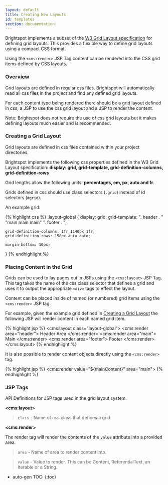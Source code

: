 ```yaml
---
layout: default
title: Creating New Layouts
id: templates
section: documentation
---
```


<div markdown="1" class="span8">

Brightspot implements a subset of the [W3 Grid Layout specification](http://www.w3.org/TR/css3-grid-layout/) 
for defining grid layouts. This provides a flexible way to define grid layouts using
a compact CSS format.

Using the `<cms:render>` JSP Tag content can be rendered into the CSS grid items defined by
CSS layouts.

### Overview

Grid layouts are defined in regular css files. Brightspot will automatically read all
css files in the project and find any defined grid layouts.

For each content type being rendered there should be a grid layout defined in
css, a JSP to use the css grid layout and a JSP to render the content.

Note: Brightspot does not require the use of css grid layouts but it makes defining
layouts much easier and is recommended.

### Creating a Grid Layout

Grid layouts are defined in css files contained within your project
directories. 

Brightspot implements the following css properties defined in 
the W3 Grid Layout specification: **display: grid, grid-template, grid-definition-columns, grid-definition-rows**

Grid lengths allow the following units: **percentages, em, px, auto and fr**.

Grids defined in css should use class selectors (`.grid`) instead of id selectors (`#grid`). 

An example grid:

{% highlight css %}
.layout-global {
    display: grid;
    grid-template: ".    header  .   "
                   "main main    main"
                   ".    footer  .   ";
 
    grid-definition-columns: 1fr 1140px 1fr;
    grid-definition-rows: 158px auto auto;

    margin-bottom: 10px;
}
{% endhighlight %}

### Placing Content in the Grid

Grids can be used to lay pages out in JSPs using the `<cms:layout>` JSP Tag.
This tag takes the name of the css class selector that defines a grid and uses it to
output the appropriate `<div>` tags to effect the layout.

Content can be placed inside of named (or numbered) grid items using the
`<cms:render>` JSP tag.

For example, given the example grid defined in [Creating a Grid
Layout](#creating-a-grid-layout) the following JSP will render content in
each named grid item.

{% highlight jsp %}
<cms:layout class="layout-global">
    <cms:render area="header">
        Header Area
    </cms:render>
    <cms:render area="main">
        Main
    </cms:render>
    <cms:render area="footer">
        Footer
    </cms:render>
</cms:layout>
{% endhighlight %}

It is also possible to render content objects directly using the `<cms:render>` tag.

{% highlight jsp %}
<cms:render value="${mainContent}" area="main">
{% endhighlight %}

### JSP Tags

API Definitions for JSP tags used in the grid layout system.

**&lt;cms:layout&gt;**

> `class` - Name of css class that defines a grid.

**&lt;cms:render&gt;**

The render tag will render the contents of the `value` attribute into a
provided area.

> `area` - Name of area to render content into.

> `value` - Value to render. This can be Content, ReferentialText, an Iterable or a String.


</div>

<div class="span4 dari-docs-sidebar">
<div markdown="1" style="position:scroll;" class="well sidebar-nav">


* auto-gen TOC:
{:toc}

</div>
</div>
